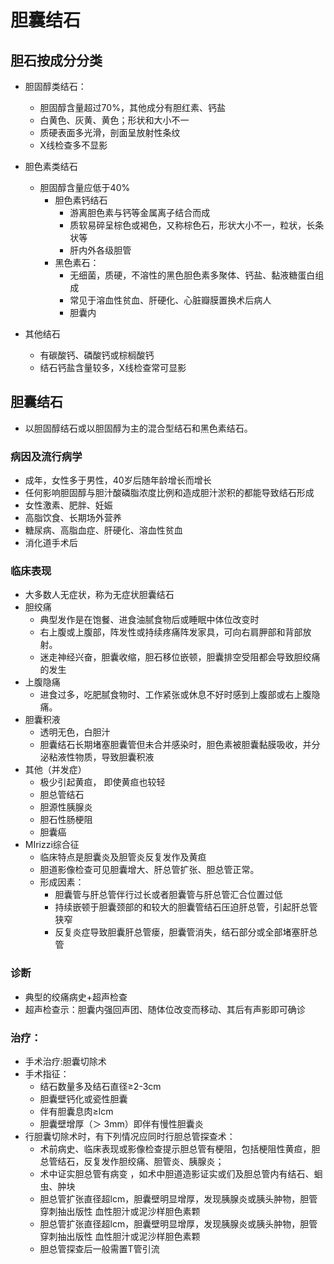 # 胆囊结石
## 胆石按成分分类
- 胆固醇类结石：
  - 胆固醇含量超过70%，其他成分有胆红素、钙盐
  - 白黄色、灰黄、黄色；形状和大小不一
  - 质硬表面多光滑，剖面呈放射性条纹
  - X线检查多不显影

- 胆色素类结石
  - 胆固醇含量应低于40%
    - 胆色素钙结石
      - 游离胆色素与钙等金属离子结合而成
      - 质软易碎呈棕色或褐色，又称棕色石，形状大小不一，粒状，长条状等
      - 肝内外各级胆管
    - 黑色素石：
      - 无细菌，质硬，不溶性的黑色胆色素多聚体、钙盐、黏液糖蛋白组成
      - 常见于溶血性贫血、肝硬化、心脏瓣膜置换术后病人
      - 胆囊内

- 其他结石
  - 有碳酸钙、磷酸钙或棕榈酸钙
  - 结石钙盐含量较多，X线检查常可显影

## 胆囊结石
- 以胆固醇结石或以胆固醇为主的混合型结石和黑色素结石。

### 病因及流行病学
- 成年，女性多于男性，40岁后随年龄增长而增长
- 任何影响胆固醇与胆汁酸磷脂浓度比例和造成胆汁淤积的都能导致结石形成
- 女性激素、肥胖、妊娠
- 高脂饮食、长期场外营养
- 糖尿病、高脂血症、肝硬化、溶血性贫血
- 消化道手术后

### 临床表现
- 大多数人无症状，称为无症状胆囊结石
- 胆绞痛
  - 典型发作是在饱餐、进食油腻食物后或睡眠中体位改变时
  - 右上腹或上腹部，阵发性或持续疼痛阵发家具，可向右肩胛部和背部放射。
  - 迷走神经兴奋，胆囊收缩，胆石移位嵌顿，胆囊排空受阻都会导致胆绞痛的发生
- 上腹隐痛
  - 进食过多，吃肥腻食物时、工作紧张或休息不好时感到上腹部或右上腹隐痛。
- 胆囊积液
  - 透明无色，白胆汁
  - 胆囊结石长期堵塞胆囊管但未合并感染时，胆色素被胆囊黏膜吸收，并分泌粘液性物质，导致胆囊积液
- 其他（并发症）
  - 极少引起黄疸， 即使黄疸也较轻
  - 胆总管结石
  - 胆源性胰腺炎
  - 胆石性肠梗阻
  - 胆囊癌
- MIrizzi综合征
  - 临床特点是胆囊炎及胆管炎反复发作及黄疸
  - 胆道影像检查可见胆囊增大、肝总管扩张、胆总管正常。
  - 形成因素：
    - 胆囊管与肝总管伴行过长或者胆囊管与肝总管汇合位置过低
    - 持续嵌顿于胆囊颈部的和较大的胆囊管结石压迫肝总管，引起肝总管狭窄
    - 反复炎症导致胆囊肝总管瘘，胆囊管消失，结石部分或全部堵塞肝总管

### 诊断
- 典型的绞痛病史+超声检查
- 超声检查示：胆囊内强回声团、随体位改变而移动、其后有声影即可确诊

### 治疗：
- 手术治疗:胆囊切除术
- 手术指征：
  - 结石数量多及结石直径≥2-3cm
  - 胆囊壁钙化或瓷性胆囊
  - 伴有胆囊息肉≥lcm
  - 胆囊壁增厚（＞ 3mm）即伴有慢性胆囊炎
- 行胆囊切除术时，有下列情况应同时行胆总管探查术：
  - 术前病史、临床表现或影像检查提示胆总管有梗阻，包括梗阻性黄疸，胆总管结石，反复发作胆绞痛、胆管炎、胰腺炎；
  - 术中证实胆总管有病变 ，如术中胆道造影证实或们及胆总管内有结石、蛔虫、肿块
  - 胆总管扩张直径超lcm，胆囊壁明显增厚，发现胰腺炎或胰头肿物，胆管穿刺抽出版性 血性胆汁或泥沙样胆色素颗
  - 胆总管扩张直径超lcm，胆囊壁明显增厚，发现胰腺炎或胰头肿物，胆管穿刺抽出版性 血性胆汁或泥沙样胆色素颗
  - 胆总管探查后一般需置T管引流
